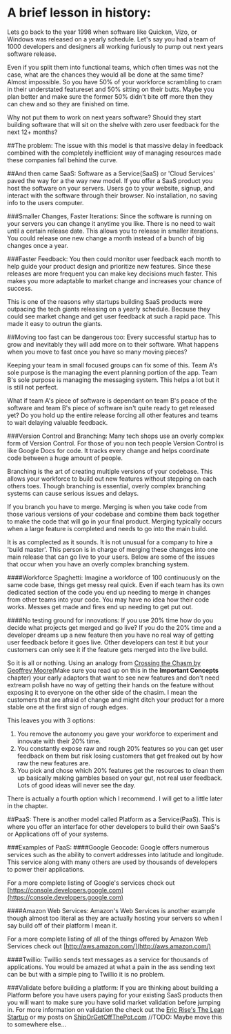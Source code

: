 # A brief lesson in history:
Lets go back to the year 1998 when software like Quicken, Vizo, or Windows was released on a yearly schedule. Let's say you had a team of 1000 developers and designers all working furiously to pump out next years software release.

Even if you split them into functional teams, which often times was not the case, what are the chances they would all be done at the same time? Almost impossible. So you have 50% of your workforce scrambling to cram in their understated featureset and 50% sitting on their butts. Maybe you plan better and make sure the former 50% didn't bite off more then they can chew and so they are finished on time.

Why not put them to work on next years software? Should they start building software that will sit on the shelve with zero user feedback for the next 12+ months?

##The problem:
The issue with this model is that massive delay in feedback combined with the completely inefficient way of managing resources made these companies fall behind the curve.

##And then came SaaS:
Software as a Service(SaaS) or 'Cloud Services' paved the way for a the way new model. If you offer a SaaS product you host the software on your servers. Users go to your website, signup, and interact with the software through their browser. No installation, no saving info to the users computer.

###Smaller Changes, Faster Iterations:
Since the software is running on your servers you can change it anytime you like. There is no need to wait until a certain release date. This allows you to release in smaller iterations. You could release one new change a month instead of a bunch of big changes once a year.

###Faster Feedback:
You then could monitor user feedback each month to help guide your product design and prioritize new features. Since these releases are more frequent you can make key decisions much faster. This makes you more adaptable to market change and increases your chance of success.

This is one of the reasons why startups building SaaS products were outpacing the tech giants releasing on a yearly schedule. Because they could see market change and get user feedback at such a rapid pace. This made it easy to outrun the giants.

##Moving too fast can be dangerous too:
Every successful startup has to grow and inevitably they will add more on to their software. What happens when you move to fast once you have so many moving pieces?

Keeping your team in small focused groups can fix some of this. Team A's sole purpose is the managing the event planning portion of the app. Team B's sole purpose is managing the messaging system. This helps a lot but it is still not perfect.

What if team A's piece of software is dependant on team B's peace of the software and team B's piece of software isn't quite ready to get released yet? Do you hold up the entire release forcing all other features and teams to wait delaying valuable feedback.

###Version Control and Branching:
Many tech shops use an overly complex form of Version Control. For those of you non tech people Version Control is like Google Docs for code. It tracks every change and helps coordinate code between a huge amount of people.

Branching is the art of creating multiple versions of your codebase. This allows your workforce to build out new features without stepping on each others toes. Though branching is essential, overly complex branching systems can cause serious issues and delays.

If you branch you have to merge. Merging is when you take code from those various versions of your codebase and combine them back together to make the code that will go in your final product. Merging typically occurs when a large feature is completed and needs to go into the main build.

It is as complected as it sounds. It is not unusual for a company to hire a 'build master'. This person is in charge of merging these changes into one main release that can go live to your users. Below are some of the issues that occur when you have an overly complex branching system.

####Workforce Spaghetti:
Imagine a workforce of 100 continuously on the same code base, things get messy real quick. Even if each team has its own dedicated section of the code you end up needing to merge in changes from other teams into your code. You may have no idea how their code works. Messes get made and fires end up needing to get put out.

####No testing ground for innovations:
If you use 20% time how do you decide what projects get merged and go live? If you do the 20% time and a developer dreams up a new feature then you have no real way of getting user feedback before it goes live. Other developers can test it but your customers can only see it if the feature gets merged into the live build.

 So it is all or nothing. Using an analogy from [Crossing the Chasm by Geoffrey Moore](http://www.amazon.com/Crossing-Chasm-Marketing-High-Tech-Mainstream/dp/0060517123)(Make sure you read up on this in the **Important Concepts** chapter) your early adaptors that want to see new features and don't need extream polish have no way of getting their hands on the feature without exposing it to everyone on the other side of the chasim. I mean the customers that are afraid of change and might ditch your product for a more stable one at the first sign of rough edges.

This leaves you with 3 options:

1. You remove the autonomy you gave your workforce to experiment and innovate with their 20% time.
2. You constantly expose raw and rough 20% features so you can get user feedback on them but risk losing customers that get freaked out by how raw the new features are.
3. You pick and chose which 20% features get the resources to clean them up basically making gambles based on your gut, not real user feedback. Lots of good ideas will never see the day.

There is actually a fourth option which I recommend. I will get to a little later in the chapter.

##PaaS:
There is another model called Platform as a Service(PaaS). This is where you offer an interface for other developers to build their own SaaS's or Applications off of your systems.

###Examples of PaaS:
####Google Geocode:
Google offers numerous services such as the ability to convert addresses into latitude and longitude. This service along with many others are used by thousands of developers to power their applications.

For a more complete listing of Google's services check out [https://console.developers.google.com](https://console.developers.google.com)


####Amazon Web Services:
Amazon's Web Services is another example though almost too literal as they are actually hosting your servers so when I say build off of their platform I mean it.

For a more complete listing of all of the things offered by Amazon Web Services check out [http://aws.amazon.com/](http://aws.amazon.com/)


####Twillio:
Twillio sends text messages as a service for thousands of applications. You would be amazed at what a pain in the ass sending text can be but with a simple ping to Twillio it is no problem.


###Validate before building a platform:
If you are thinking about building a Platform before you have users paying for your existing SaaS products then you will want to make sure you have solid market validation before jumping in. For more information on validation the check out the [Eric Rise's The Lean Startup](http://theleanstartup.com/) or my posts on [ShipOrGetOffThePot.com](http://shiporgetoffthepot.com)
//TODO: Maybe move this to somewhere else...



